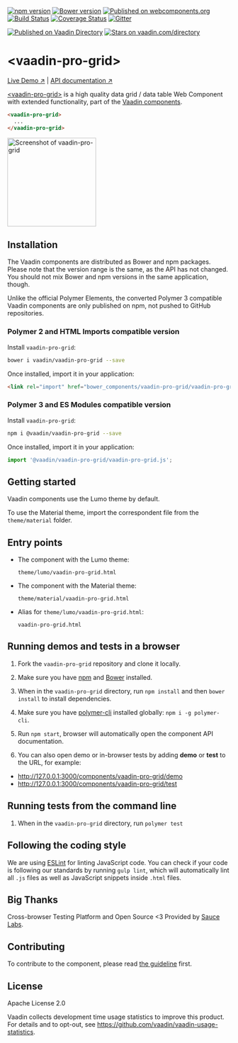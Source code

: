 [![npm version](https://badgen.net/npm/v/@vaadin/vaadin-pro-grid)](https://www.npmjs.com/package/@vaadin/vaadin-pro-grid)
[![Bower version](https://badgen.net/github/release/vaadin/vaadin-pro-grid)](https://github.com/vaadin/vaadin-pro-grid/releases)
[![Published on webcomponents.org](https://img.shields.io/badge/webcomponents.org-published-blue.svg)](https://www.webcomponents.org/element/vaadin/vaadin-pro-grid)
[![Build Status](https://travis-ci.org/vaadin/vaadin-pro-grid.svg?branch=master)](https://travis-ci.org/vaadin/vaadin-pro-grid)
[![Coverage Status](https://coveralls.io/repos/github/vaadin/vaadin-pro-grid/badge.svg?branch=master)](https://coveralls.io/github/vaadin/vaadin-pro-grid?branch=master)
[![Gitter](https://badges.gitter.im/Join%20Chat.svg)](https://gitter.im/vaadin/web-components?utm_source=badge&utm_medium=badge&utm_campaign=pr-badge)

 [![Published on Vaadin  Directory](https://img.shields.io/badge/Vaadin%20Directory-published-00b4f0.svg)](https://vaadin.com/directory/component/vaadinvaadin-pro-grid)
[![Stars on vaadin.com/directory](https://img.shields.io/vaadin-directory/star/vaadin-pro-grid-directory-urlidentifier.svg)](https://vaadin.com/directory/component/vaadinvaadin-pro-grid)


# &lt;vaadin-pro-grid&gt;

[Live Demo ↗](https://vaadin.com/components/vaadin-pro-grid/html-examples)
|
[API documentation ↗](https://vaadin.com/components/vaadin-pro-grid/html-api)


[&lt;vaadin-pro-grid&gt;](https://vaadin.com/components/vaadin-pro-grid) is a high quality data grid / data table Web Component with extended functionality, part of the [Vaadin components](https://vaadin.com/components).

<!--
```
<custom-element-demo>
  <template>
    <script src="../webcomponentsjs/webcomponents-lite.js"></script>
    <link rel="import" href="vaadin-pro-grid.html">
    <next-code-block></next-code-block>
  </template>
</custom-element-demo>
```
-->
```html
<vaadin-pro-grid>
  ...
</vaadin-pro-grid>
```

[<img src="https://raw.githubusercontent.com/vaadin/vaadin-pro-grid/master/screenshot.png" width="200" alt="Screenshot of vaadin-pro-grid">](https://vaadin.com/components/vaadin-pro-grid)


## Installation

The Vaadin components are distributed as Bower and npm packages.
Please note that the version range is the same, as the API has not changed.
You should not mix Bower and npm versions in the same application, though.

Unlike the official Polymer Elements, the converted Polymer 3 compatible Vaadin components
are only published on npm, not pushed to GitHub repositories.

### Polymer 2 and HTML Imports compatible version

Install `vaadin-pro-grid`:

```sh
bower i vaadin/vaadin-pro-grid --save
```

Once installed, import it in your application:

```html
<link rel="import" href="bower_components/vaadin-pro-grid/vaadin-pro-grid.html">
```
### Polymer 3 and ES Modules compatible version


Install `vaadin-pro-grid`:

```sh
npm i @vaadin/vaadin-pro-grid --save
```

Once installed, import it in your application:

```js
import '@vaadin/vaadin-pro-grid/vaadin-pro-grid.js';
```

## Getting started

Vaadin components use the Lumo theme by default.

To use the Material theme, import the correspondent file from the `theme/material` folder.

## Entry points

- The component with the Lumo theme:

  `theme/lumo/vaadin-pro-grid.html`

- The component with the Material theme:

  `theme/material/vaadin-pro-grid.html`

- Alias for `theme/lumo/vaadin-pro-grid.html`:

  `vaadin-pro-grid.html`


## Running demos and tests in a browser

1. Fork the `vaadin-pro-grid` repository and clone it locally.

1. Make sure you have [npm](https://www.npmjs.com/) and [Bower](https://bower.io) installed.

1. When in the `vaadin-pro-grid` directory, run `npm install` and then `bower install` to install dependencies.

1. Make sure you have [polymer-cli](https://www.npmjs.com/package/polymer-cli) installed globally: `npm i -g polymer-cli`.

1. Run `npm start`, browser will automatically open the component API documentation.

1. You can also open demo or in-browser tests by adding **demo** or **test** to the URL, for example:

  - http://127.0.0.1:3000/components/vaadin-pro-grid/demo
  - http://127.0.0.1:3000/components/vaadin-pro-grid/test


## Running tests from the command line

1. When in the `vaadin-pro-grid` directory, run `polymer test`


## Following the coding style

We are using [ESLint](http://eslint.org/) for linting JavaScript code. You can check if your code is following our standards by running `gulp lint`, which will automatically lint all `.js` files as well as JavaScript snippets inside `.html` files.


## Big Thanks

Cross-browser Testing Platform and Open Source <3 Provided by [Sauce Labs](https://saucelabs.com).


## Contributing

  To contribute to the component, please read [the guideline](https://github.com/vaadin/vaadin-core/blob/master/CONTRIBUTING.md) first.


## License

Apache License 2.0

Vaadin collects development time usage statistics to improve this product. For details and to opt-out, see https://github.com/vaadin/vaadin-usage-statistics.
